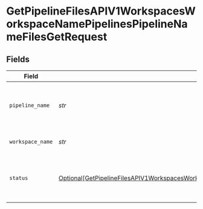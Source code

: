 # GetPipelineFilesAPIV1WorkspacesWorkspaceNamePipelinesPipelineNameFilesGetRequest


## Fields

| Field                                                                                                                                                                                                                                                 | Type                                                                                                                                                                                                                                                  | Required                                                                                                                                                                                                                                              | Description                                                                                                                                                                                                                                           |
| ----------------------------------------------------------------------------------------------------------------------------------------------------------------------------------------------------------------------------------------------------- | ----------------------------------------------------------------------------------------------------------------------------------------------------------------------------------------------------------------------------------------------------- | ----------------------------------------------------------------------------------------------------------------------------------------------------------------------------------------------------------------------------------------------------- | ----------------------------------------------------------------------------------------------------------------------------------------------------------------------------------------------------------------------------------------------------- |
| `pipeline_name`                                                                                                                                                                                                                                       | *str*                                                                                                                                                                                                                                                 | :heavy_check_mark:                                                                                                                                                                                                                                    | The name of the pipeline whose files you want to display.                                                                                                                                                                                             |
| `workspace_name`                                                                                                                                                                                                                                      | *str*                                                                                                                                                                                                                                                 | :heavy_check_mark:                                                                                                                                                                                                                                    | Type the name of the workspace.                                                                                                                                                                                                                       |
| `status`                                                                                                                                                                                                                                              | [Optional[GetPipelineFilesAPIV1WorkspacesWorkspaceNamePipelinesPipelineNameFilesGetStatusFileIndexingStatusQuery]](../../models/operations/getpipelinefilesapiv1workspacesworkspacenamepipelinespipelinenamefilesgetstatusfileindexingstatusquery.md) | :heavy_minus_sign:                                                                                                                                                                                                                                    | The status of the pipeline whose files you want to display.                                                                                                                                                                                           |